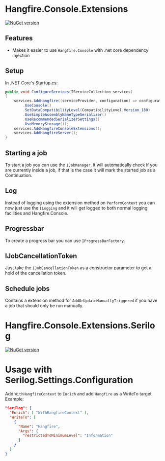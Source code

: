 # Hangfire.Console.Extensions
[![NuGet version](https://badge.fury.io/nu/Hangfire.Console.Extensions.svg)](https://badge.fury.io/nu/Hangfire.Console.Extensions)

## Features

 - Makes it easier to use `Hangfire.Console` with .net core dependency injection

## Setup

In .NET Core's Startup.cs:
```c#
public void ConfigureServices(IServiceCollection services)
{
    services.AddHangfire((serviceProvider, configuration) => configuration
        .UseConsole()
        .SetDataCompatibilityLevel(CompatibilityLevel.Version_180)
        .UseSimpleAssemblyNameTypeSerializer()
        .UseRecommendedSerializerSettings()
        .UseMemoryStorage());
    services.AddHangfireConsoleExtensions();
    services.AddHangfireServer();
}
```


## Starting a job
To start a job you can use the `IJobManager`, it will automatically check if you are currently inside a job, if that is the case it will mark the started job as a Continuation.

## Log
Instead of logging using the extension method on `PerformContext` you can now just use the `ILogging` and it will get logged to both normal logging facilities and Hangfire.Console.

## Progressbar
To create a progress bar you can use `IProgressBarFactory`.

## IJobCancellationToken
Just take the `IJobCancellationToken` as a constructor parameter to get a hold of the cancellation token.

## Schedule jobs
Contains a extension method for `AddOrUpdateManuallyTriggered` if you have a job that should only be run manually.

# Hangfire.Console.Extensions.Serilog
[![NuGet version](https://badge.fury.io/nu/Hangfire.Console.Extensions.Serilog.svg)](https://badge.fury.io/nu/Hangfire.Console.Extensions.Serilog)

# Usage with Serilog.Settings.Configuration

Add `WithHangfireContext` to `Enrich` and add `Hangfire` as a WriteTo target
Example:
```json
"Serilog": {
  "Enrich": [ "WithHangfireContext" ],
  "WriteTo": [
    {
      "Name": "Hangfire",
      "Args": {
        "restrictedToMinimumLevel": "Information"
      }
    }
  ]
}
```
